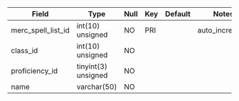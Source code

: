 **Field**|**Type**|**Null**|**Key**|**Default**|**Notes**
-----|-----|-----|-----|-----|-----
merc\_spell\_list\_id|int(10) unsigned|NO|PRI| |auto\_increment
class\_id|int(10) unsigned|NO| | | 
proficiency\_id|tinyint(3) unsigned|NO| | | 
name|varchar(50)|NO| | | 